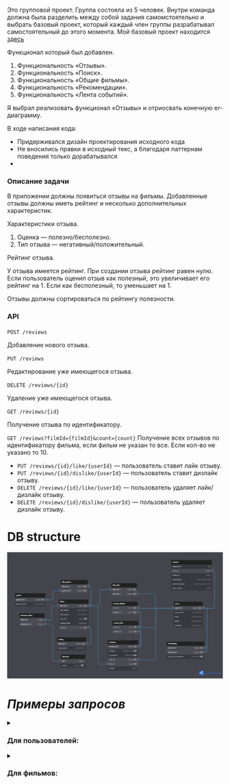 Это групповой проект. Группа состояла из 5 человек. Внутри команда должна была разделить между собой задания 
самомстоятельно и выбрать базовый проект, который каждый член группы разрабатывал самостоятельный до этого момента.
Мой базовый проект находится [здесь](https://github.com/AmirKhus/java-filmorate)

Функционал который был добавлен.

1. Функциональность «Отзывы».
2. Функциональность «Поиск».
3. Функциональность «Общие фильмы».
4. Функциональность «Рекомендации».
5. Функциональность «Лента событий».

Я выбрал реализовать функционал «Отзывы» и отриосвать конечную er-диаграмму.

В ходе написания кода:
* Придерживался дизайн проектирования исходного кода
* Не вносились правки в исходный текс, а благодаря паттернам поведения только дорабатывался
* 
### Описание задачи

В приложении должны появиться отзывы на фильмы. Добавленные отзывы должны иметь рейтинг и несколько дополнительных характеристик.

Характеристики отзыва.

1. Оценка — полезно/бесполезно.
2. Тип отзыва — негативный/положительный.

Рейтинг отзыва.

У отзыва имеется рейтинг. При создании отзыва рейтинг равен нулю. Если пользователь оценил отзыв как полезный, это увеличивает его рейтинг на 1. Если как бесполезный, то уменьшает на 1.

Отзывы должны сортироваться по рейтингу полезности.

### API

`POST /reviews`

Добавление нового отзыва.

`PUT /reviews`

Редактирование уже имеющегося отзыва.

`DELETE /reviews/{id}`

Удаление уже имеющегося отзыва.

`GET /reviews/{id}`

Получение отзыва по идентификатору.

`GET /reviews?filmId={filmId}&count={count}`
Получение всех отзывов по идентификатору фильма, если фильм не указан то все. Если кол-во не указано то 10.

- `PUT /reviews/{id}/like/{userId}`  — пользователь ставит лайк отзыву.
- `PUT /reviews/{id}/dislike/{userId}`  — пользователь ставит дизлайк отзыву.
- `DELETE /reviews/{id}/like/{userId}`  — пользователь удаляет лайк/дизлайк отзыву.
- `DELETE /reviews/{id}/dislike/{userId}`  — пользователь удаляет дизлайк отзыву.


# DB structure

![DB_structure.png](DB%20structure%2FDB_structure.png)

# ***Примеры запросов***
<details>
  <summary><h3>Для пользователей:</h3></summary>

* Получение друзей

``` SQL
  SELECT *
  FROM friendship
  WHERE user_id = 3 
  AND state_of_friendship = true;
```
* Получение общих друзей у двух пользователей 
```` SQL
  SELECT * FROM users AS us
  JOIN FRIENDSHIP AS fr1 ON us.user_id = fr1.friend_id
  JOIN FRIENDSHIP AS fr2 ON us.user_id = fr2.friend_id
  WHERE fr1.user_id = ? AND fr2.user_id = ?;
 ```` 
* создание пользователя
```SQL
INSERT INTO users (email, login, name, birthday)
VALUES ( ?, ?, ?, ? );
```
* редактирование пользователя
```SQL
UPDATE users
SET email = ?,
    login = ?,
    name = ?,
    birthday = ?
WHERE user_id = ?
```
* получение списка всех пользователей
```SQL
SELECT *
FROM users
```

</details>

<details>
  <summary><h3>Для фильмов:</h3></summary>

* получение списка 10 популярных фильмов
````SQL
  SELECT f.film_id, f.film_name, f.description, f.release_date, f.duration,r.mpa_id, r.mpa_name
  FROM films AS f
  JOIN rating AS r ON f.mpa_id = r.mpa_id
  LEFT JOIN FILM_LIKE AS l ON f.film_id = l.film_id
  GROUP BY f.film_id
  ORDER BY COUNT(l.user_id) DESC
  LIMIT 10;
````

* создание фильма
```SQL
INSERT INTO films (name, description, release_date, duration_in_minutes, mpa_rating_id)
VALUES (?, ?, ?, ?, ?)
```
* редактирование фильма
```SQL
UPDATE films
SET name = ?,
    description = ?,
    release_date = ?,
    duration_in_minutes = ?,
    mpa_rating_id = ?
WHERE film_id = ?
```
* получение списка всех фильмов
```SQL
SELECT films.*, mpa_rating.mpa_name, COUNT(film_likes.user_id) AS rate
FROM films
LEFT JOIN mpa_rating ON films.mpa_rating_id = mpa_rating.mpa_rating_id
LEFT JOIN film_likes ON films.film_id = film_likes.film_id
GROUP BY films.film_id
ORDER BY films.film_id
```
</details>
